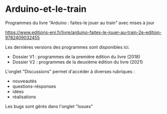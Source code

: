 # Arduino-et-le-train
Programmes du livre "Arduino : faites-le jouer au train" avec mises à jour

https://www.editions-eni.fr/livre/arduino-faites-le-jouer-au-train-2e-edition-9782409032455

Les dernières versions des programmes sont disponibles ici.

- Dossier V1 : programmes de la première édition du livre (2018)
- Dossier V2 : programmes de la deuxième édition du livre (2021)

L'onglet "Discussions" permet d'accéder à diverses rubriques :
- nouveautés
- questions-résponses
- idées
- réalisations

Les bugs sont gérés dans l'onglet "Issues" 
